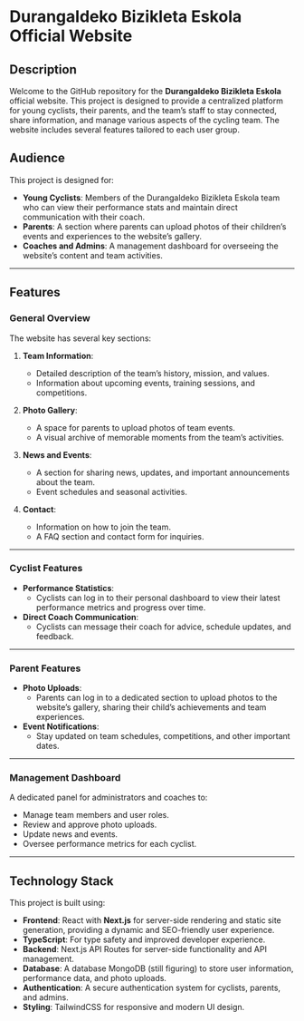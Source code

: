 # Durangaldeko Bizikleta Eskola Official Website

## Description

Welcome to the GitHub repository for the **Durangaldeko Bizikleta Eskola** official website. This project is designed to provide a centralized platform for young cyclists, their parents, and the team’s staff to stay connected, share information, and manage various aspects of the cycling team. The website includes several features tailored to each user group.

## Audience

This project is designed for:

- **Young Cyclists**: Members of the Durangaldeko Bizikleta Eskola team who can view their performance stats and maintain direct communication with their coach.
- **Parents**: A section where parents can upload photos of their children’s events and experiences to the website’s gallery.
- **Coaches and Admins**: A management dashboard for overseeing the website’s content and team activities.

---

## Features

### General Overview
The website has several key sections:

1. **Team Information**:
   - Detailed description of the team’s history, mission, and values.
   - Information about upcoming events, training sessions, and competitions.

2. **Photo Gallery**:
   - A space for parents to upload photos of team events.
   - A visual archive of memorable moments from the team’s activities.

3. **News and Events**:
   - A section for sharing news, updates, and important announcements about the team.
   - Event schedules and seasonal activities.

4. **Contact**:
   - Information on how to join the team.
   - A FAQ section and contact form for inquiries.

---

### Cyclist Features
- **Performance Statistics**: 
  - Cyclists can log in to their personal dashboard to view their latest performance metrics and progress over time.
- **Direct Coach Communication**:
  - Cyclists can message their coach for advice, schedule updates, and feedback.

---

### Parent Features
- **Photo Uploads**: 
  - Parents can log in to a dedicated section to upload photos to the website’s gallery, sharing their child’s achievements and team experiences.
- **Event Notifications**:
  - Stay updated on team schedules, competitions, and other important dates.

---

### Management Dashboard
A dedicated panel for administrators and coaches to:
- Manage team members and user roles.
- Review and approve photo uploads.
- Update news and events.
- Oversee performance metrics for each cyclist.

---

## Technology Stack

This project is built using:

- **Frontend**: React with **Next.js** for server-side rendering and static site generation, providing a dynamic and SEO-friendly user experience.
- **TypeScript**: For type safety and improved developer experience.
- **Backend**: Next.js API Routes for server-side functionality and API management.
- **Database**: A database MongoDB (still figuring) to store user information, performance data, and photo uploads.
- **Authentication**: A secure authentication system for cyclists, parents, and admins.
- **Styling**: TailwindCSS for responsive and modern UI design.




